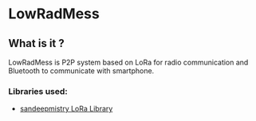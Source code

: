 # LowRadMess

## What is it ?

LowRadMess is P2P system based on LoRa for radio communication and Bluetooth to communicate with smartphone.

### Libraries used: 
- [sandeepmistry LoRa Library](https://github.com/sandeepmistry/arduino-LoRa)